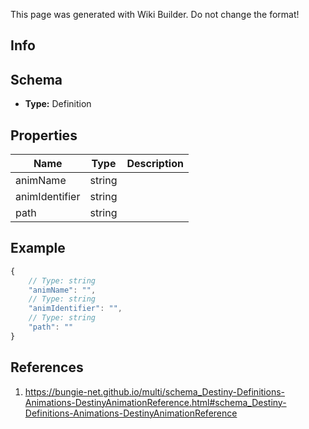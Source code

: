 <span class="wiki-builder">This page was generated with Wiki Builder. Do not change the format!</span>

## Info

## Schema
* **Type:** Definition

## Properties
Name | Type | Description
---- | ---- | -----------
animName | string | 
animIdentifier | string | 
path | string | 

## Example
```javascript
{
    // Type: string
    "animName": "",
    // Type: string
    "animIdentifier": "",
    // Type: string
    "path": ""
}

```

## References
1. https://bungie-net.github.io/multi/schema_Destiny-Definitions-Animations-DestinyAnimationReference.html#schema_Destiny-Definitions-Animations-DestinyAnimationReference
